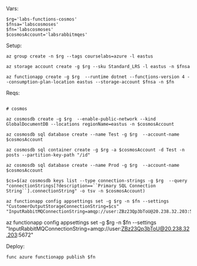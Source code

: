 
Vars:

```
$rg='labs-functions-cosmos'
$fnsa='labscosmoses'
$fn='labscosmoses'
$cosmosAccount='labsrabbitmqes'
```

Setup:

```
az group create -n $rg --tags courselabs=azure -l eastus

az storage account create -g $rg --sku Standard_LRS -l eastus -n $fnsa

az functionapp create -g $rg  --runtime dotnet --functions-version 4 --consumption-plan-location eastus --storage-account $fnsa -n $fn
```

Reqs:

```

# cosmos

az cosmosdb create -g $rg  --enable-public-network --kind GlobalDocumentDB --locations regionName=eastus -n $cosmosAccount

az cosmosdb sql database create --name Test -g $rg  --account-name $cosmosAccount

az cosmosdb sql container create -g $rg -a $cosmosAccount -d Test -n posts --partition-key-path "/id"

az cosmosdb sql database create --name Prod -g $rg  --account-name $cosmosAccount

$cs=$(az cosmosdb keys list --type connection-strings -g $rg  --query "connectionStrings[?description==``Primary SQL Connection String``].connectionString" -o tsv -n $cosmosAccount)

az functionapp config appsettings set -g $rg -n $fn --settings "CustomerOutputStorageConnectionString=$cs" "InputRabbitMQConnectionString=amqp://user:ZBz23Qp3bToU@20.238.32.203:5672"
```

az functionapp config appsettings set -g $rg -n $fn --settings  "InputRabbitMQConnectionString=amqp://user:ZBz23Qp3bToU@20.238.32.203:5672"

Deploy:

```
func azure functionapp publish $fn
```